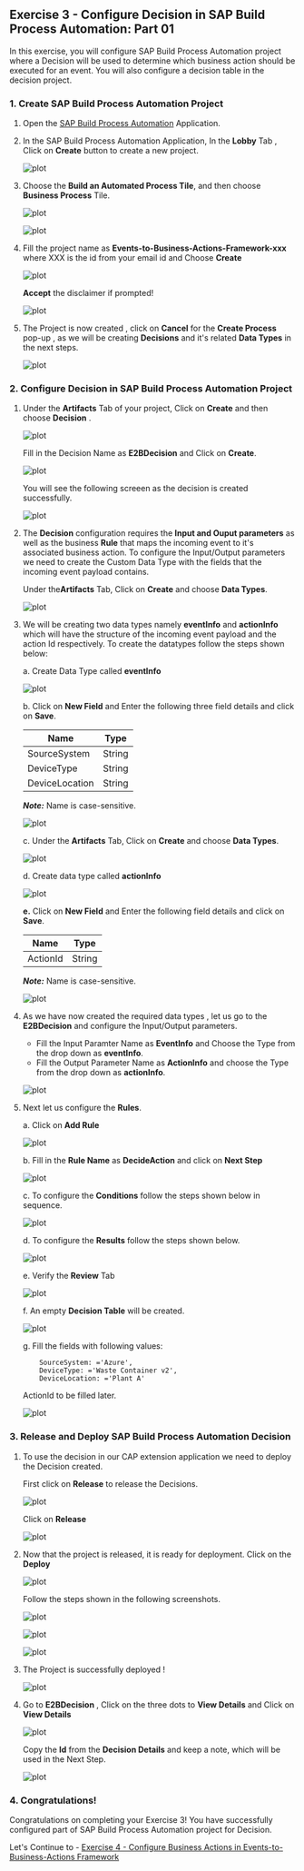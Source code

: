 ## Exercise 3 - Configure Decision in SAP Build Process Automation: Part 01

In this exercise, you will configure SAP Build Process Automation project where a Decision will be used to determine which business action should be executed for an event. You will also configure a decision table in the decision project.

### 1. Create SAP Build Process Automation Project

1. Open the [SAP Build Process Automation](https://in263-ol7jr9xc.eu10.build.cloud.sap/) Application.

2. In the SAP Build Process Automation Application, In the **Lobby** Tab , Click on **Create** button to create a new project.

    ![plot](./images/lobby.png)

3. Choose the **Build an Automated Process Tile**, and then choose **Business Process** Tile.

    ![plot](./images/automatedprocess.png)

    ![plot](./images/process.png)

4. Fill the project name as **Events-to-Business-Actions-Framework-xxx** where XXX is the id from your email id and Choose **Create**

    ![plot](./images/createproject.png)

    **Accept** the disclaimer if prompted!

    ![plot](./images/AcceptDisclaimer.png)    

5. The Project is now created , click on **Cancel** for the **Create Process** pop-up , as we will be creating **Decisions** and it's related **Data Types** in the next steps.

    ![plot](./images/ProjectCreated.png)


### 2. Configure Decision in SAP Build Process Automation Project

1. Under the **Artifacts** Tab of your project, Click on **Create** and then choose **Decision** .

    ![plot](./images/CreateDecision.png)

    Fill in the Decision Name as **E2BDecision** and Click on **Create**.

    ![plot](./images/DecisionName.png)

    You will see the following screeen as the decision is created successfully.

    ![plot](./images/DecisionCreated.png)   

2. The **Decision** configuration requires the **Input and Ouput parameters** as well as the business **Rule** that maps the incoming event to it's associated business action. To configure the Input/Output parameters we need to create the Custom Data Type with the fields that the incoming event payload contains.

    Under the**Artifacts** Tab, Click on **Create** and choose **Data Types**.

    ![plot](./images/CreateDataType.png)

3. We will be creating two data types namely **eventInfo** and **actionInfo** which will have the structure of the incoming event payload and the action Id respectively. To create the datatypes follow the steps shown below:

    a. Create Data Type called **eventInfo**

    ![plot](./images/eventInfoDT.png)

    b. Click on **New Field** and Enter the following three field details and click on **Save**. 

    | Name | Type |
    |------|------|
    | SourceSystem | String |
    | DeviceType |  String |
    | DeviceLocation | String |

    _**Note:**_ Name is case-sensitive.
       
    ![plot](./images/eventDTFields.png)

    c. Under the **Artifacts** Tab, Click on **Create** and choose **Data Types**.

    ![plot](./images/actionInfoDT.png)

    d. Create data type called **actionInfo** 

    ![plot](./images/actionDTname.png)

    **e.** Click on **New Field** and Enter the following field details and click on **Save**. 

    | Name | Type |
    |------|------|
    | ActionId | String |

    _**Note:**_ Name is case-sensitive.

    ![plot](./images/actionDTFields.png)

4. As we have now created the required data types , let us go to the **E2BDecision** and configure the Input/Output parameters.    
    - Fill the Input Paramter Name as **EventInfo** and Choose the Type from the drop down as **eventInfo**. 
    - Fill the Output Parameter Name as **ActionInfo** and choose the Type from the drop down as **actionInfo**.

    ![plot](./images/addIpOp.png)

5. Next let us configure the **Rules**. 

    a. Click on **Add Rule**

    ![plot](./images/addRule.png)

    b. Fill in the **Rule Name** as **DecideAction** and click on **Next Step**

    ![plot](./images/CreateRule1.png)

    c. To configure the **Conditions** follow the steps shown below in sequence. 

    ![plot](./images/CreateRule2.png)

    d. To configure the **Results** follow the steps shown below.

    ![plot](./images/CreateRule3.png)

    e. Verify the **Review** Tab 

    ![plot](./images/CreateRule4.png)

    f. An empty **Decision Table** will be created.

    ![plot](./images/CreateRule5.png)

    g. Fill the fields with following values:
    ```
        SourceSystem: ='Azure',
        DeviceType: ='Waste Container v2',
        DeviceLocation: ='Plant A'
    ```
    ActionId to be filled later.

    ![plot](./images/RuleField.png)

### 3. Release and Deploy SAP Build Process Automation Decision

1. To use the decision in our CAP extension application we need to deploy the Decision created. 

    First click on **Release** to release the Decisions. 
    
    ![plot](./images/RuleCreated.png)

    Click on **Release**

    ![plot](./images/ProjectRelease.png)

2. Now that the project is released, it is ready for deployment. Click on the **Deploy**

    ![plot](./images/Deploy1.png)

    Follow the steps shown in the following screenshots.

    ![plot](./images/Deploy2.png)

    ![plot](./images/Deploy3.png)

    ![plot](./images/Deploy4.png)

3. The Project is successfully deployed ! 

    ![plot](./images/Deployed.png)


4. Go to **E2BDecision** , Click on the three dots to **View Details** and Click on **View Details**

    ![plot](./images/ViewDetails.png)

    Copy the **Id** from the **Decision Details** and keep a note, which will be used in the Next Step.

    ![plot](./images/ViewDetails2.png)
 

### 4. Congratulations!

Congratulations on completing your Exercise 3! You have successfully configured part of SAP Build Process Automation project for Decision.

Let's Continue to - [Exercise 4 - Configure Business Actions in Events-to-Business-Actions Framework](../ex4/README.md)


